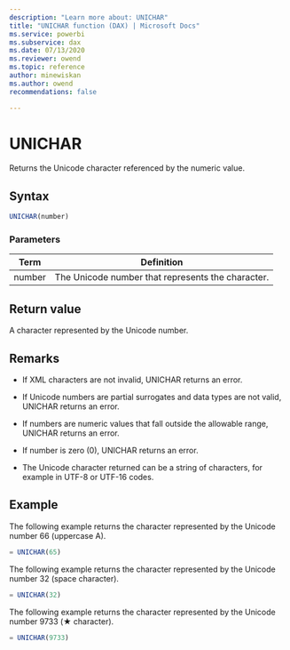 ```yaml
---
description: "Learn more about: UNICHAR"
title: "UNICHAR function (DAX) | Microsoft Docs"
ms.service: powerbi 
ms.subservice: dax 
ms.date: 07/13/2020
ms.reviewer: owend
ms.topic: reference
author: minewiskan
ms.author: owend 
recommendations: false

---
```

# UNICHAR

Returns the Unicode character referenced by the numeric value.
  
## Syntax  
  
```js
UNICHAR(number)  
```
  
### Parameters  
  
|Term|Definition|  
|--------|--------------|  
|number|The Unicode number that represents the character.|  
  
## Return value

A character represented by the Unicode number.
  
## Remarks  

- If XML characters are not invalid, UNICHAR returns an error.

- If Unicode numbers are partial surrogates and data types are not valid, UNICHAR returns an error.

- If numbers are numeric values that fall outside the allowable range, UNICHAR returns an error.

- If number is zero (0), UNICHAR returns an error.

- The Unicode character returned can be a string of characters, for example in UTF-8 or UTF-16 codes.
  
## Example  

The following example returns the character represented by the Unicode number 66 (uppercase A).  

```js
= UNICHAR(65)
```

The following example returns the character represented by the Unicode number 32 (space character).

```js
= UNICHAR(32)
```

The following example returns the character represented by the Unicode number 9733 (&#9733; character).

```js
= UNICHAR(9733)
```
